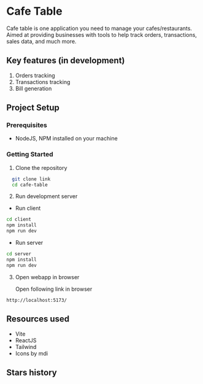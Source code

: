 # Cafe Table

Cafe table is one application you need to manage your cafes/restaurants. Aimed at providing businesses with tools to help track orders, transactions, sales data, and much more.

## Key features (in development)

1. Orders tracking
2. Transactions tracking
3. Bill generation


## Project Setup

  ### Prerequisites

  - NodeJS, NPM installed on your machine

  ### Getting Started

1. Clone the repository
  ```bash
    git clone link
    cd cafe-table
  ```

2. Run development server

  - Run client

  ```bash
  cd client
  npm install
  npm run dev
  ```

  - Run server

  ```bash
  cd server
  npm install
  npm run dev
  ```

3. Open webapp in browser

    Open following link in browser
  ```
  http://localhost:5173/
  ```


## Resources used

  - Vite
  - ReactJS
  - Tailwind
  - Icons by mdi 

## Stars history

<!-- [![Stargazers over time](https://starchart.cc/florinpop17/app-ideas.svg?variant=dark)](https://starchart.cc/florinpop17/app-ideas) -->
